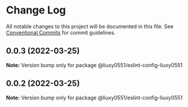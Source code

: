 # Change Log

All notable changes to this project will be documented in this file.
See [Conventional Commits](https://conventionalcommits.org) for commit guidelines.

## 0.0.3 (2022-03-25)

**Note:** Version bump only for package @liuxy0551/eslint-config-liuxy0551





## 0.0.2 (2022-03-25)

**Note:** Version bump only for package @liuxy0551/eslint-config-liuxy0551
